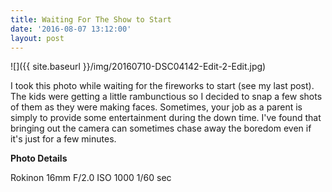 ```yaml
---
title: Waiting For The Show to Start
date: '2016-08-07 13:12:00'
layout: post
---
```

![]({{ site.baseurl }}/img/20160710-DSC04142-Edit-2-Edit.jpg)

I took this photo while waiting for the fireworks to start (see my last post).  The kids were getting a little rambunctious so I decided to snap a few shots of them as they were making faces.  Sometimes, your job as a parent is simply to provide some entertainment during the down time.  I've found that bringing out the camera can sometimes chase away the boredom even if it's just for a few minutes.

**Photo Details**

Rokinon 16mm 
F/2.0 ISO 1000 1/60 sec